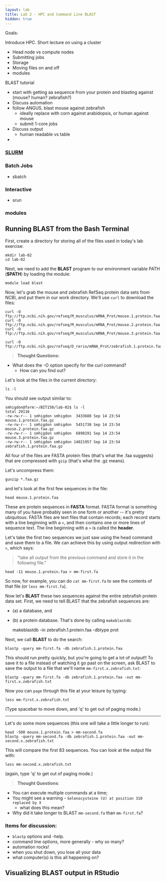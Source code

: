 ```yaml
---
layout: lab
title: Lab 2 - HPC and Command Line BLAST
hidden: true
---
```



Goals:

Introduce HPC. Short lecture on using a cluster

- Head node vs compute nodes
- Submitting jobs
- Storage
- Moving files on and off
- modules

BLAST tutorial

- start with getting aa sequence from your protein and blasting against (mouse? human? zebrafish?)
- Discuss automation
- follow ANGUS. blast mouse against zebrafish
	- ideally replace with corn against arabidopsis, or human against mouse
	- submit 1-core jobs
- Discuss output
	- human readable vs table
-


### [SLURM](https://slurm.schedmd.com/)


### Batch Jobs
  * sbatch

### Interactive
  * srun

### modules



## Running BLAST from the Bash Terminal

First, create a directory for storing all of the files used in today's lab exercise:


    mkdir lab-02
    cd lab-02


Next, we need to add the **BLAST** program to our environment variable PATH (**$PATH**) by loading the module:

    module load blast

Now, let's grab the mouse and zebrafish RefSeq
protein data sets from NCBI, and put them in our work directory. We'll
use `curl` to download the files:

    curl -O ftp://ftp.ncbi.nih.gov/refseq/M_musculus/mRNA_Prot/mouse.1.protein.faa.gz
    curl -O ftp://ftp.ncbi.nih.gov/refseq/M_musculus/mRNA_Prot/mouse.2.protein.faa.gz
    curl -O ftp://ftp.ncbi.nih.gov/refseq/M_musculus/mRNA_Prot/mouse.3.protein.faa.gz

    curl -O ftp://ftp.ncbi.nih.gov/refseq/D_rerio/mRNA_Prot/zebrafish.1.protein.faa.gz

> **Thought Questions:**
* What does the -O option specify for the curl command?
  * How can you find out?

Let's look at the files in the current directory:

    ls -l

You should see output similar to:

    smhigdon@farm:~/BIT150/lab-02$ ls -l
    total 29116
    -rw-rw-r-- 1 smhigdon smhigdon  3433688 Sep 14 23:54 mouse.1.protein.faa.gz
    -rw-rw-r-- 1 smhigdon smhigdon  5451738 Sep 14 23:54 mouse.2.protein.faa.gz
    -rw-rw-r-- 1 smhigdon smhigdon  6898191 Sep 14 23:54 mouse.3.protein.faa.gz
    -rw-rw-r-- 1 smhigdon smhigdon 14021957 Sep 14 23:54 zebrafish.1.protein.faa.gz

All four of the files are FASTA protein files (that's what the .faa
suggests) that are compressed with `gzip` (that's what the .gz means).

Let's uncompress them:


    gunzip *.faa.gz

and let's look at the first few sequences in the file:

    head mouse.1.protein.faa

These are protein sequences in **FASTA** format. FASTA format is something
many of you have probably seen in one form or another -- it's pretty
ubiquitous. FASTA files are text files that contain records; each record
starts with a line beginning with a `>`, and then contains one or more
lines of sequence text. The line beginning with a `>` is called the **header**.

Let's take the first two sequences we just saw using the head command and save them to a file. We can achieve this by using output redirection with `>`, which says:
> "take all output from the previous command and store it in the following file."

    head -11 mouse.1.protein.faa > mm-first.fa

So now, for example, you can do `cat mm-first.fa` to see the contents of
that file (or `less mm-first.fa`).

Now let's **BLAST** these two sequences against the entire zebrafish
protein data set. First, we need to tell BLAST that the zebrafish
sequences are:
* (a) a database, and
* (b) a protein database.
That's done by calling `makeblastdb`:

    makeblastdb -in zebrafish.1.protein.faa -dbtype prot

Next, we call **BLAST** to do the search:

    blastp -query mm-first.fa -db zebrafish.1.protein.faa

This should run pretty quickly, but you're going to get a lot of output!!
To save it to a file instead of watching it go past on the screen,
ask BLAST to save the output to a file that we'll name `mm-first.x.zebrafish.txt`:

    blastp -query mm-first.fa -db zebrafish.1.protein.faa -out mm-first.x.zebrafish.txt

Now you can `page` through this file at your leisure by typing:

    less mm-first.x.zebrafish.txt

(Type spacebar to move down, and 'q' to get out of paging mode.)

-----

Let's do some more sequences (this one will take a little longer to run):

    head -500 mouse.1.protein.faa > mm-second.fa
    blastp -query mm-second.fa -db zebrafish.1.protein.faa -out mm-second.x.zebrafish.txt

This will compare the first 83 sequences.  You can look at the output file with:

    less mm-second.x.zebrafish.txt

(again, type 'q' to get out of paging mode.)


> **Thought Questions**:
  * You can execute multiple commands at a time;
  * You might see a warning -
        `Selenocysteine (U) at position 310 replaced by X`
      * what does this mean?
  * Why did it take longer to BLAST `mm-second.fa` than `mm-first.fa`?

### Items for discussion:

* `blastp` options and -help.
* command line options, more generally - why so many?
* automation rocks!
* when you shut down, you lose all your data
* what computer(s) is this all happening on?

## Visualizing BLAST output in RStudio
